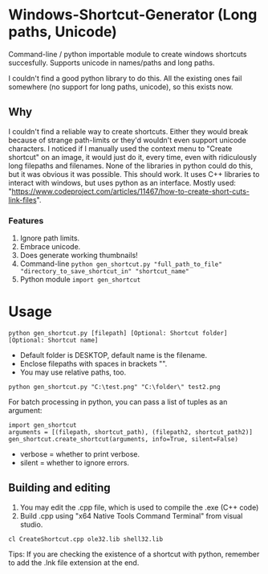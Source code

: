 # Windows-Shortcut-Generator (Long paths, Unicode)
Command-line / python importable module to create windows shortcuts succesfully. Supports unicode in names/paths and long paths.

I couldn't find a good python library to do this. All the existing ones fail somewhere (no support for long paths, unicode), so this exists now.
## Why ##
I couldn't find a reliable way to create shortcuts. 
Either they would break because of strange path-limits or they'd wouldn't even support unicode characters.
I noticed if I manually used the context menu to "Create shortcut" on an image, it would just do it, every time, even with ridiculously long filepaths and filenames.
None of the libraries in python could do this, but it was obvious it was possible. This should work.
It uses C++ libraries to interact with windows, but uses python as an interface. Mostly used: "https://www.codeproject.com/articles/11467/how-to-create-short-cuts-link-files".
### Features ###
1. Ignore path limits.
2. Embrace unicode.
3. Does generate working thumbnails!
4. Command-line `python gen_shortcut.py "full_path_to_file" "directory_to_save_shortcut_in" "shortcut_name"`
6. Python module `import gen_shortcut`

# Usage #

```
python gen_shortcut.py [filepath] [Optional: Shortcut folder] [Optional: Shortcut name]
```
* Default folder is DESKTOP, default name is the filename.
* Enclose filepaths with spaces in brackets "".
* You may use relative paths, too.
```
python gen_shortcut.py "C:\test.png" "C:\folder\" test2.png
```
For batch processing in python,
you can pass a list of tuples as an argument:

```
import gen_shortcut
arguments = [(filepath, shortcut_path), (filepath2, shortcut_path2)]
gen_shortcut.create_shortcut(arguments, info=True, silent=False)
```
* verbose = whether to print verbose.
* silent = whether to ignore errors.
## Building and editing ##
1. You may edit the .cpp file, which is used to compile the .exe (C++ code)
2. Build .cpp using "x64 Native Tools Command Terminal" from visual studio.
```
cl CreateShortcut.cpp ole32.lib shell32.lib
```

Tips: If you are checking the existence of a shortcut with python, remember to add the .lnk file extension at the end.
